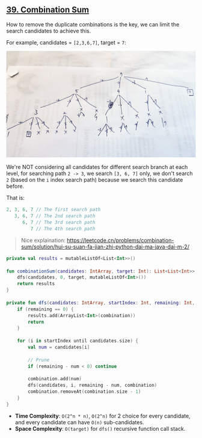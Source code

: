 ## [39. Combination Sum](https://leetcode.com/problems/combination-sum/)

How to remove the duplicate combinations is the key, we can limit the search candidates to achieve this.

For example, candidates = `[2,3,6,7]`, target = `7`:

![](../media/39.combination-sum.jpg)

We're NOT considering all candidates for different search branch at each level, for searching path `2 -> 3`, we search `[3, 6, 7]` only, we don't search `2` (based on the `i` index search path) because we search this candidate before.

That is:
```js
2, 3, 6, 7 // The first search path
   3, 6, 7 // The 2nd search path
      6, 7 // The 3rd search path
         7 // The 4th search path
```

> Nice explaination: https://leetcode.cn/problems/combination-sum/solution/hui-su-suan-fa-jian-zhi-python-dai-ma-java-dai-m-2/

```kotlin
private val results = mutableListOf<List<Int>>()

fun combinationSum(candidates: IntArray, target: Int): List<List<Int>> {
    dfs(candidates, 0, target, mutableListOf<Int>())
    return results
}

private fun dfs(candidates: IntArray, startIndex: Int, remaining: Int, combination: MutableList<Int>) {
    if (remaining == 0) {
        results.add(ArrayList<Int>(combination))
        return
    }
    
    for (i in startIndex until candidates.size) {
        val num = candidates[i]

        // Prune
        if (remaining - num < 0) continue
        
        combination.add(num)
        dfs(candidates, i, remaining - num, combination)
        combination.removeAt(combination.size - 1)
    }
}
```

* **Time Complexity**: `O(2^n * n)`, `O(2^n)` for 2 choice for every candidate, and every candidate can have `O(n)` sub-candidates.
* **Space Complexity**: `O(target)` for `dfs()` recursive function call stack.